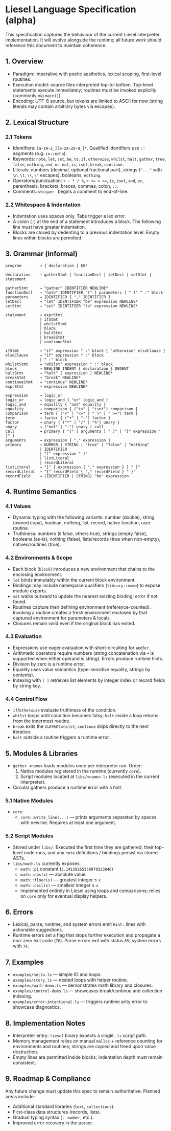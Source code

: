 # Liesel Language Specification (alpha)

This specification captures the behaviour of the current Liesel interpreter implementation. It will evolve alongside the runtime; all future work should reference this document to maintain coherence.

## 1. Overview
- Paradigm: imperative with poetic aesthetics, lexical scoping, first-level routines.
- Execution model: source files interpreted top-to-bottom. Top-level statements execute immediately; routines must be invoked explicitly (commonly via `main()`).
- Encoding: UTF-8 source, but tokens are limited to ASCII for now (string literals may contain arbitrary bytes via escapes).

## 2. Lexical Structure
### 2.1 Tokens
- Identifiers: `[a-zA-Z_][a-zA-Z0-9_]*`. Qualified identifiers use `::` segments (e.g. `io::echo`).
- Keywords: `note`, `let`, `set`, `be`, `to`, `if`, `otherwise`, `whilst`, `halt`, `gather`, `true`, `false`, `nothing`, `and`, `or`, `not`, `is`, `isnt`, `break`, `continue`.
- Literals: numbers (decimal, optional fractional part), strings (`"..."` with `\n`, `\t`, `\\`, `\"` escapes), booleans, `nothing`.
- Operators/punctuation: `+ - * / %`, `< <= > >=`, `is`, `isnt`, `and`, `or`, parenthesis, brackets, braces, commas, colon, `::`.
- Comments: `whisper ` begins a comment to end-of-line.

### 2.2 Whitespace & Indentation
- Indentation uses spaces only. Tabs trigger a lex error.
- A colon (`:`) at the end of a statement introduces a block. The following line must have greater indentation.
- Blocks are closed by dedenting to a previous indentation level. Empty lines within blocks are permitted.

## 3. Grammar (informal)
```
program        → { declaration } EOF

declaration    → gatherStmt | functionDecl | letDecl | setStmt | statement

gatherStmt     → "gather" IDENTIFIER NEWLINE*
functionDecl   → "note" IDENTIFIER "(" [ parameters ] " )" " :" block
parameters     → IDENTIFIER { "," IDENTIFIER }
letDecl        → "let" IDENTIFIER "be" expression NEWLINE*
setStmt        → "set" IDENTIFIER "to" expression NEWLINE*

statement      → exprStmt
               | ifStmt
               | whilstStmt
               | block
               | haltStmt
               | breakStmt
               | continueStmt

ifStmt         → "if" expression " :" block { "otherwise" elseClause }
elseClause     → "if" expression " :" block
               | " :" block
whilstStmt     → "whilst" expression " :" block
block          → NEWLINE INDENT { declaration } DEDENT
haltStmt       → "halt" [ expression ] NEWLINE*
breakStmt      → "break" NEWLINE*
continueStmt   → "continue" NEWLINE*
exprStmt       → expression NEWLINE*

expression     → logic_or
logic_or       → logic_and { "or" logic_and }
logic_and      → equality { "and" equality }
equality       → comparison { ("is" | "isnt") comparison }
comparison     → term { ("<" | "<=" | " >" | " >=") term }
term           → factor { ("+" | "-") factor }
factor         → unary { ("*" | "/" | "%") unary }
unary          → ("not" | "-") unary | call
call           → primary { "(" [ arguments ] " )" | "[" expression " ]" }
arguments      → expression { "," expression }
primary        → NUMBER | STRING | "true" | "false" | "nothing"
               | IDENTIFIER
               | "(" expression " )"
               | listLiteral
               | recordLiteral
listLiteral    → "[" [ expression { "," expression } ] " ]"
recordLiteral  → "{" recordField { "," recordField } " }"
recordField    → (IDENTIFIER | STRING) "be" expression
```


## 4. Runtime Semantics
### 4.1 Values
- Dynamic typing with the following variants: number (double), string (owned copy), boolean, nothing, list, record, native function, user routine.
- Truthiness: numbers (`0` false, others true), strings (empty false), booleans (as-is), nothing (false), lists/records (true when non-empty), natives/routines (true).

### 4.2 Environments & Scope
- Each block (`block`) introduces a new environment that chains to the enclosing environment.
- `let` binds immutably within the current block environment.
- Bindings may include namespace qualifiers (`library::name`) to expose module exports.
- `set` walks outward to update the nearest existing binding; error if not found.
- Routines capture their defining environment (reference-counted). Invoking a routine creates a fresh environment enclosed by that captured environment for parameters & locals.
- Closures remain valid even if the original block has exited.

### 4.3 Evaluation
- Expressions use eager evaluation with short-circuiting for `and`/`or`.
- Arithmetic operators require numbers (string concatenation via `+` is supported when either operand is string). Errors produce runtime hints.
- Division by zero is a runtime error.
- Equality uses value semantics (type-sensitive equality, strings by contents).
- Indexing with `[ ]` retrieves list elements by integer index or record fields by string key.

### 4.4 Control Flow
- `if`/`otherwise` evaluate truthiness of the condition.
- `whilst` loops until condition becomes falsy; `halt` inside a loop returns from the innermost routine.
- `break` exits the current `whilst`; `continue` skips directly to the next iteration.
- `halt` outside a routine triggers a runtime error.

## 5. Modules & Libraries
- `gather <name>` loads modules once per interpreter run. Order:
  1. Native modules registered in the runtime (currently `core`).
  2. Script modules located at `libs/<name>.ls` (executed in the current interpreter).
- Circular gathers produce a runtime error with a hint.

### 5.1 Native Modules
- `core`:
  - `core::write_line(...)` — prints arguments separated by spaces with newline. Requires at least one argument.

### 5.2 Script Modules
- Stored under `libs/`. Executed the first time they are gathered; their top-level code runs, and any `note` definitions / bindings persist via stored ASTs.
- `libs/math.ls` currently exposes:
  - `math::pi` constant (`3.14159265358979323846`)
  - `math::abs(x)` — absolute value
  - `math::floor(x)` — greatest integer ≤ `x`
  - `math::ceil(x)` — smallest integer ≥ `x`
  - Implemented entirely in Liesel using loops and comparisons; relies on `core` only for eventual display helpers.

## 6. Errors
- Lexical, parse, runtime, and system errors emit `Hint:` lines with actionable suggestions.
- Runtime errors set a flag that stops further execution and propagate a non-zero exit code (`70`). Parse errors exit with status `65`; system errors with `74`.

## 7. Examples
- `examples/hello.ls` — simple IO and loops.
- `examples/story.ls` — nested loops with helper routine.
- `examples/math-demo.ls` — demonstrates math library and closures.
- `examples/control-demo.ls` — showcases break/continue and collection indexing.
- `examples/error-intentional.ls` — triggers runtime arity error to showcase diagnostics.

## 8. Implementation Notes
- Interpreter entry: `liesel` binary expects a single `.ls` script path.
- Memory management relies on manual `malloc` + reference counting for environments and routines; strings are copied and freed upon value destruction.
- Empty lines are permitted inside blocks; indentation depth must remain consistent.

## 9. Roadmap & Compliance
Any future change must update this spec to remain authoritative. Planned areas include:
- Additional standard libraries (`text`, `collections`).
- First-class data structures (records, lists).
- Gradual typing syntax (`: number`, etc.).
- Improved error recovery in the parser.
